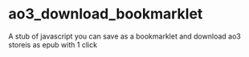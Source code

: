 # ao3_download_bookmarklet
A stub of javascript you can save as a bookmarklet and download ao3 storeis as epub with 1 click
